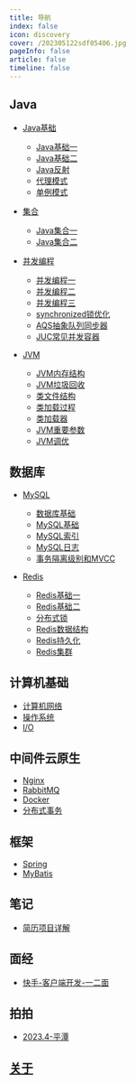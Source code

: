 ```yaml
---
title: 导航
index: false
icon: discovery
cover: /202305122sdf05406.jpg
pageInfo: false
article: false
timeline: false
---
```

## <HopeIcon icon="java"/> Java
- <HopeIcon icon="javabasic"/> [Java基础](/java/1java)
  - <HopeIcon icon="page"/> [Java基础一](1java.md) 
  - <HopeIcon icon="page"/> [Java基础二](2java.md) 
  - <HopeIcon icon="page"/> [Java反射](3reflex.md)
  - <HopeIcon icon="page"/> [代理模式](4javaProxy.md)
  - <HopeIcon icon="page"/> [单例模式](5singleton.md)

- <HopeIcon icon="jihe"/> [集合](/java/2collection)
  - <HopeIcon icon="page"/> [Java集合一](1collection.md)
  - <HopeIcon icon="page"/> [Java集合二](2collection.md)
  
- <HopeIcon icon="juc"/> [并发编程](/java/3juc)
  - <HopeIcon icon="page"/> [并发编程一](1juc.md)
  - <HopeIcon icon="page"/> [并发编程二](2juc.md)
  - <HopeIcon icon="page"/> [并发编程三](3juc.md)
  - <HopeIcon icon="page"/> [synchronized锁优化](4synchronizedlock.md)
  - <HopeIcon icon="page"/> [AQS抽象队列同步器](5aqs.md)
  - <HopeIcon icon="page"/> [JUC常见并发容器](6juccollections.md)
  
- <HopeIcon icon="jvm"/> [JVM](/java/4jvm)
  - <HopeIcon icon="page"/> [JVM内存结构](1memory.md)
  - <HopeIcon icon="page"/> [JVM垃圾回收](2gc.md)
  - <HopeIcon icon="page"/> [类文件结构](3classfilestructure.md)
  - <HopeIcon icon="page"/> [类加载过程](4classloadprocess.md)
  - <HopeIcon icon="page"/> [类加载器](5classloader.md)
  - <HopeIcon icon="page"/> [JVM重要参数](6jvmparameters.md)
  - <HopeIcon icon="page"/> [JVM调优](7gcoptimize.md)

## <HopeIcon icon="database"/> 数据库
- <HopeIcon icon="mysql"/> [MySQL](/database/1mysql)
  - <HopeIcon icon="page"/> [数据库基础](0database.md)
  - <HopeIcon icon="page"/> [MySQL基础](1mysql.md)
  - <HopeIcon icon="page"/> [MySQL索引](2mysqlindex.md)
  - <HopeIcon icon="page"/> [MySQL日志](3mysqllog.md)
  - <HopeIcon icon="page"/> [事务隔离级别和MVCC](4mysqlmvcc.md)
  
- <HopeIcon icon="redis"/> [Redis](/database/2redis)
  - <HopeIcon icon="page"/> [Redis基础一](0redis.md)
  - <HopeIcon icon="page"/> [Redis基础二](1redis.md)
  - <HopeIcon icon="page"/> [分布式锁](2lock.md)
  - <HopeIcon icon="page"/> [Redis数据结构](3redisdatastructures.md)
  - <HopeIcon icon="page"/> [Redis持久化](4redispersistence.md)
  - <HopeIcon icon="page"/> [Redis集群](5rediscluster.md)

## <HopeIcon icon="computer"/> 计算机基础
- <HopeIcon icon="net"/> [计算机网络](/computer/1net.md)
- <HopeIcon icon="os"/> [操作系统](/computer/2os.md)
- <HopeIcon icon="io"/> [I/O](/computer/3io.md)

## <HopeIcon icon="middleware"/> 中间件云原生
- <HopeIcon icon="nginx"/> [Nginx](/middleware/1nginx.md)
- <HopeIcon icon="mq"/> [RabbitMQ](/middleware/2mq.md)
- <HopeIcon icon="docker"/> [Docker](/middleware/3docker.md)
- <HopeIcon icon="fenbushi"/> [分布式事务](/middleware/4distributedtransaction.md)

## <HopeIcon icon="framework"/> 框架
- <HopeIcon icon="spring"/> [Spring](/framework/0spring.md)
- <HopeIcon icon="shujuku"/> [MyBatis](/framework/1mybatis.md)

## <HopeIcon icon="note"/> 笔记
- <HopeIcon icon="biji1"/> [简历项目详解](/note/0aboutprojects.md)

## <HopeIcon icon="interview"/> 面经
- <HopeIcon icon="duihua"/> [快手-客户端开发-一二面](kuaishouone.md)

## <HopeIcon icon="photo"/> 拍拍
- <HopeIcon icon="picture"/> [2023.4-平潭](/photo/992023.4平潭.md)

## <HopeIcon icon="aboutme"/> [关于](/intro.md)
